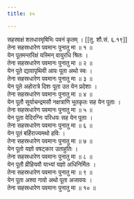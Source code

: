 ```yaml
---
title: २५

---
```

सहस्राक्षं शतधारमृषिभिः पवनं कृतम् । [[तु. शौ.सं. ६.१९]]  
तेना सहस्रधारेण पवमानः पुनातु मा ॥ १ ॥  
येन पूतमन्तरिक्षं यस्मिन् वायुरधि श्रितः ।  
तेना सहस्रधारेण पवमानः पुनातु मा ॥ २ ॥  
येन पूते द्यावापृथिवी आपः पूता अथो स्वः ।  
तेना सहस्रधारेण पवमानः पुनातु मा ॥ ३ ॥  
येन पूते अहोरात्रे दिशः पूता उत येन प्रदेशाः ।  
तेना सहस्रधारेण पवमानः पुनातु मा ॥ ४ ॥  
येन पूतौ सूर्याचन्द्रमसौ नक्षत्राणि भूतकृतः सह येन पूताः ।  
तेना सहस्रधारेण पवमानः पुनातु मा ॥ ५ ॥  
येन पूता वेदिरग्निः परिधयः सह येन पूताः ।  
तेना सहस्रधारेण पवमानः पुनातु मा ॥ ६ ॥  
येन पूतं बर्हिराज्यमथो हविः ।  
तेना सहस्रधारेण पवमानः पुनातु मा ॥ ७ ॥  
येन पूतो यज्ञो वषट्कार उताहुतिः ।  
तेना सहस्रधारेण पवमानः पुनातु मा ॥ ८ ॥  
येन पूतौ व्रीहियवौ याभ्यां यज्ञो अधिनिर्मितः ।  
तेना सहस्रधारेण पवमानः पुनातु मा ॥ ९ ॥  
येन पूता अश्वा गावो अथो पूता अजावयः ।  
तेना सहस्रधारेण पवमानः पुनातु मा ॥ १० ॥  
  